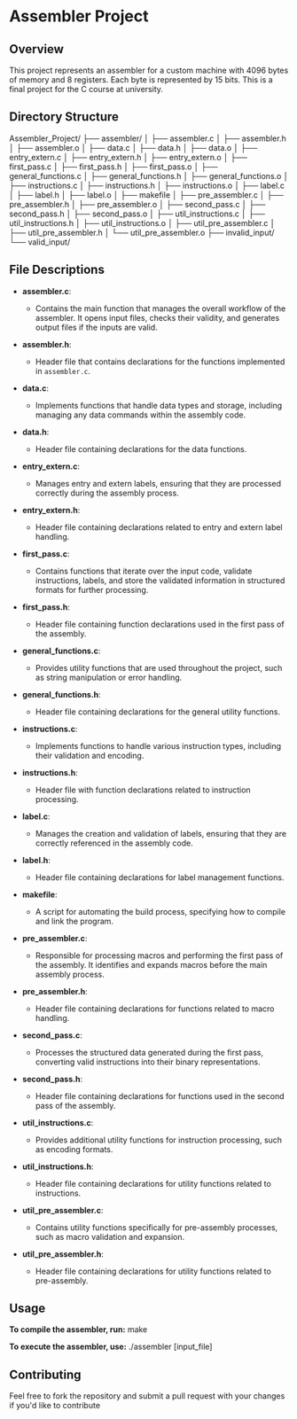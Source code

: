 # Assembler Project

## Overview
This project represents an assembler for a custom machine with 4096 bytes of memory and 8 registers. Each byte is represented by 15 bits. This is a final project for the C course at university.

## Directory Structure
Assembler_Project/ ├── assembler/ │ ├── assembler.c │ ├── assembler.h │ ├── assembler.o │ ├── data.c │ ├── data.h │ ├── data.o │ ├── entry_extern.c │ ├── entry_extern.h │ ├── entry_extern.o │ ├── first_pass.c │ ├── first_pass.h │ ├── first_pass.o │ ├── general_functions.c │ ├── general_functions.h │ ├── general_functions.o │ ├── instructions.c │ ├── instructions.h │ ├── instructions.o │ ├── label.c │ ├── label.h │ ├── label.o │ ├── makefile │ ├── pre_assembler.c │ ├── pre_assembler.h │ ├── pre_assembler.o │ ├── second_pass.c │ ├── second_pass.h │ ├── second_pass.o │ ├── util_instructions.c │ ├── util_instructions.h │ ├── util_instructions.o │ ├── util_pre_assembler.c │ ├── util_pre_assembler.h │ └── util_pre_assembler.o ├── invalid_input/ └── valid_input/

## File Descriptions

- **assembler.c**: 
  - Contains the main function that manages the overall workflow of the assembler. It opens input files, checks their validity, and generates output files if the inputs are valid.

- **assembler.h**: 
  - Header file that contains declarations for the functions implemented in `assembler.c`.

- **data.c**: 
  - Implements functions that handle data types and storage, including managing any data commands within the assembly code.

- **data.h**: 
  - Header file containing declarations for the data functions.

- **entry_extern.c**: 
  - Manages entry and extern labels, ensuring that they are processed correctly during the assembly process.

- **entry_extern.h**: 
  - Header file containing declarations related to entry and extern label handling.

- **first_pass.c**: 
  - Contains functions that iterate over the input code, validate instructions, labels, and store the validated information in structured formats for further processing.

- **first_pass.h**: 
  - Header file containing function declarations used in the first pass of the assembly.

- **general_functions.c**: 
  - Provides utility functions that are used throughout the project, such as string manipulation or error handling.

- **general_functions.h**: 
  - Header file containing declarations for the general utility functions.

- **instructions.c**: 
  - Implements functions to handle various instruction types, including their validation and encoding.

- **instructions.h**: 
  - Header file with function declarations related to instruction processing.

- **label.c**: 
  - Manages the creation and validation of labels, ensuring that they are correctly referenced in the assembly code.

- **label.h**: 
  - Header file containing declarations for label management functions.

- **makefile**: 
  - A script for automating the build process, specifying how to compile and link the program.

- **pre_assembler.c**: 
  - Responsible for processing macros and performing the first pass of the assembly. It identifies and expands macros before the main assembly process.

- **pre_assembler.h**: 
  - Header file containing declarations for functions related to macro handling.

- **second_pass.c**: 
  - Processes the structured data generated during the first pass, converting valid instructions into their binary representations.

- **second_pass.h**: 
  - Header file containing declarations for functions used in the second pass of the assembly.

- **util_instructions.c**: 
  - Provides additional utility functions for instruction processing, such as encoding formats.

- **util_instructions.h**: 
  - Header file containing declarations for utility functions related to instructions.

- **util_pre_assembler.c**: 
  - Contains utility functions specifically for pre-assembly processes, such as macro validation and expansion.

- **util_pre_assembler.h**: 
  - Header file containing declarations for utility functions related to pre-assembly.

## Usage
**To compile the assembler, run:**
make

**To execute the assembler, use:**
./assembler [input_file]

## Contributing

Feel free to fork the repository and submit a pull request with your changes if you'd like to contribute



